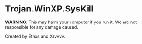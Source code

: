 # Trojan.WinXP.SysKill
**WARNING**:
This may harm your computer if you run it. We are not responsible for any damage caused.

Created by Ethos and Xavvvv.
